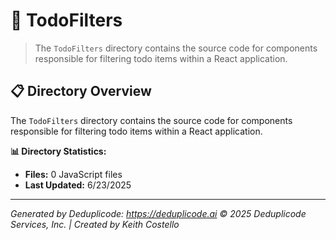 # 📁 TodoFilters

> The `TodoFilters` directory contains the source code for components responsible for filtering todo items within a React application.

## 📋 Directory Overview

The `TodoFilters` directory contains the source code for components responsible for filtering todo items within a React application.

**📊 Directory Statistics:**
- **Files:** 0 JavaScript files
- **Last Updated:** 6/23/2025

---

*Generated by Deduplicode: https://deduplicode.ai*
*© 2025 Deduplicode Services, Inc. | Created by Keith Costello*
